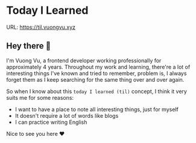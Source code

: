 # Today I Learned

URL: https://til.vuongvu.xyz

## Hey there 👋

I'm Vuong Vu, a frontend developer working professionally for approximately 4 years. Throughout my work and learning, there're a lot of interesting things I've known and tried to remember, problem is, I always forget them as I keep searching for the same thing over and over again.

So when I know about this `today I learned (til)` concept, I think it very suits me for some reasons:

- I want to have a place to note all interesting things, just for myself
- It doesn't require a lot of words like blogs
- I can practice writing English

Nice to see you here ♥️
